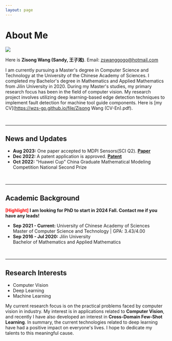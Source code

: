 ```yaml
---
layout: page
---
```


# About Me

<img src="https://wzs-go.github.io/images/wzsperson.jpg" class="floatpic" style="max-width: 360px; height: auto;">

Here is **Zisong Wang (Sandy, 王子淞)**. Email: zswanggogo@hotmail.com

I am currently pursuing a Master's degree in Computer Science and Technology at the University of the Chinese Academy of Sciences. I completed my Bachelor's degree in Mathematics and Applied Mathematics from Jilin University in 2020. During my Master's studies, my primary research focus has been in the field of computer vision. My research project involves utilizing deep learning-based edge detection techniques to implement fault detection for machine tool guide components. Here is [my CV](https://wzs-go.github.io/file/Zisong Wang (CV-En).pdf).

<br>

---

## News and Updates

- **Aug 2023:** One paper accepted to MDPI Sensors(SCI Q2). [**Paper**](https://doi.org/10.3390/s23156883)
- **Dec 2022:** A patent application is approved. [**Patent**](https://wzs-go.github.io/file/papentwzs.pdf)
- **Oct 2022:** "Huawei Cup" China Graduate Mathematical Modeling Competition National Second Prize

<br>

---

## Academic Background

**<font color='red'>[Highlight]</font> I am looking for PhD to start in 2024 Fall. Contact me if you have any leads!**

- **Sep 2021 - Current:** University of Chinese Academy of Sciences<br>
  Master of Computer Science and Technology | GPA: 3.43/4.00
- **Sep 2016 - Jul 2020:** Jilin University<br>
  Bachelor of Mathematics and Applied Mathematics

<br>

---

## Research Interests

- Computer Vision
- Deep Learning
- Machine Learning

My current research focus is on the practical problems faced by computer vision in industry. My interest is in applications related to **Computer Vision**, and recently I have also developed an interest in **Cross-Domain Few-Shot Learning**. In summary, the current technologies related to deep learning have had a positive impact on everyone's lives. I hope to dedicate my talents to this meaningful cause.
